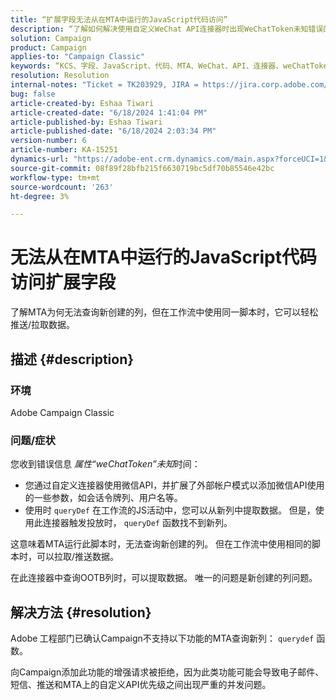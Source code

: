 ```yaml
---
title: “扩展字段无法从在MTA中运行的JavaScript代码访问”
description: “了解如何解决使用自定义WeChat API连接器时出现WeChatToken未知错误的问题。”
solution: Campaign
product: Campaign
applies-to: "Campaign Classic"
keywords: “KCS、字段、JavaScript、代码、MTA、WeChat、API、连接器、weChatToken、错误、自定义、工作流、脚本、OOTB”
resolution: Resolution
internal-notes: "Ticket = TK203929, JIRA = https://jira.corp.adobe.com/browse/NEO-20460, https://jira.corp.adobe.com/browse/NEO-20648"
bug: false
article-created-by: Eshaa Tiwari
article-created-date: "6/18/2024 1:41:04 PM"
article-published-by: Eshaa Tiwari
article-published-date: "6/18/2024 2:03:34 PM"
version-number: 6
article-number: KA-15251
dynamics-url: "https://adobe-ent.crm.dynamics.com/main.aspx?forceUCI=1&pagetype=entityrecord&etn=knowledgearticle&id=b39d8667-782d-ef11-840a-6045bd029b18"
source-git-commit: 08f89f28bfb215f6630719bc5df70b85546e42bc
workflow-type: tm+mt
source-wordcount: '263'
ht-degree: 3%

---
```


# 无法从在MTA中运行的JavaScript代码访问扩展字段


了解MTA为何无法查询新创建的列，但在工作流中使用同一脚本时，它可以轻松推送/拉取数据。

## 描述 {#description}


### 环境

Adobe Campaign Classic

### <b>问题/症状</b>

您收到错误信息 *属性“weChatToken”未知*&#x200B;时间：

- 您通过自定义连接器使用微信API，并扩展了外部帐户模式以添加微信API使用的一些参数，如会话令牌列、用户名等。
- 使用时 `queryDef` 在工作流的JS活动中，您可以从新列中提取数据。 但是，使用此连接器触发投放时， `queryDef` 函数找不到新列。


这意味着MTA运行此脚本时，无法查询新创建的列。 但在工作流中使用相同的脚本时，可以拉取/推送数据。

在此连接器中查询OOTB列时，可以提取数据。 唯一的问题是新创建的列问题。


## 解决方法 {#resolution}




Adobe<b> </b>工程部门已确认Campaign不支持以下功能的MTA查询新列： `querydef` 函数。



向Campaign添加此功能的增强请求被拒绝，因为此类功能可能会导致电子邮件、短信、推送和MTA上的自定义API优先级之间出现严重的并发问题。
